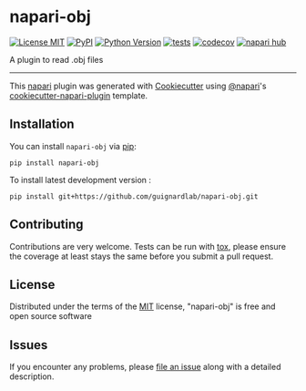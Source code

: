 # napari-obj

[![License MIT](https://img.shields.io/pypi/l/napari-obj.svg?color=green)](https://github.com/guignardlab/napari-obj/raw/main/LICENSE)
[![PyPI](https://img.shields.io/pypi/v/napari-obj.svg?color=green)](https://pypi.org/project/napari-obj)
[![Python Version](https://img.shields.io/pypi/pyversions/napari-obj.svg?color=green)](https://python.org)
[![tests](https://github.com/guignardlab/napari-obj/workflows/tests/badge.svg)](https://github.com/guignardlab/napari-obj/actions)
[![codecov](https://codecov.io/gh/guignardlab/napari-obj/branch/main/graph/badge.svg)](https://codecov.io/gh/guignardlab/napari-obj)
[![napari hub](https://img.shields.io/endpoint?url=https://api.napari-hub.org/shields/napari-obj)](https://napari-hub.org/plugins/napari-obj)

A plugin to read .obj files

----------------------------------

This [napari] plugin was generated with [Cookiecutter] using [@napari]'s [cookiecutter-napari-plugin] template.

<!--
Don't miss the full getting started guide to set up your new package:
https://github.com/napari/cookiecutter-napari-plugin#getting-started

and review the napari docs for plugin developers:
https://napari.org/stable/plugins/index.html
-->

## Installation

You can install `napari-obj` via [pip]:

    pip install napari-obj



To install latest development version :

    pip install git+https://github.com/guignardlab/napari-obj.git


## Contributing

Contributions are very welcome. Tests can be run with [tox], please ensure
the coverage at least stays the same before you submit a pull request.

## License

Distributed under the terms of the [MIT] license,
"napari-obj" is free and open source software

## Issues

If you encounter any problems, please [file an issue] along with a detailed description.

[napari]: https://github.com/napari/napari
[Cookiecutter]: https://github.com/audreyr/cookiecutter
[@napari]: https://github.com/napari
[MIT]: http://opensource.org/licenses/MIT
[BSD-3]: http://opensource.org/licenses/BSD-3-Clause
[GNU GPL v3.0]: http://www.gnu.org/licenses/gpl-3.0.txt
[GNU LGPL v3.0]: http://www.gnu.org/licenses/lgpl-3.0.txt
[Apache Software License 2.0]: http://www.apache.org/licenses/LICENSE-2.0
[Mozilla Public License 2.0]: https://www.mozilla.org/media/MPL/2.0/index.txt
[cookiecutter-napari-plugin]: https://github.com/napari/cookiecutter-napari-plugin

[file an issue]: https://github.com/guignardlab/napari-obj/issues

[napari]: https://github.com/napari/napari
[tox]: https://tox.readthedocs.io/en/latest/
[pip]: https://pypi.org/project/pip/
[PyPI]: https://pypi.org/
